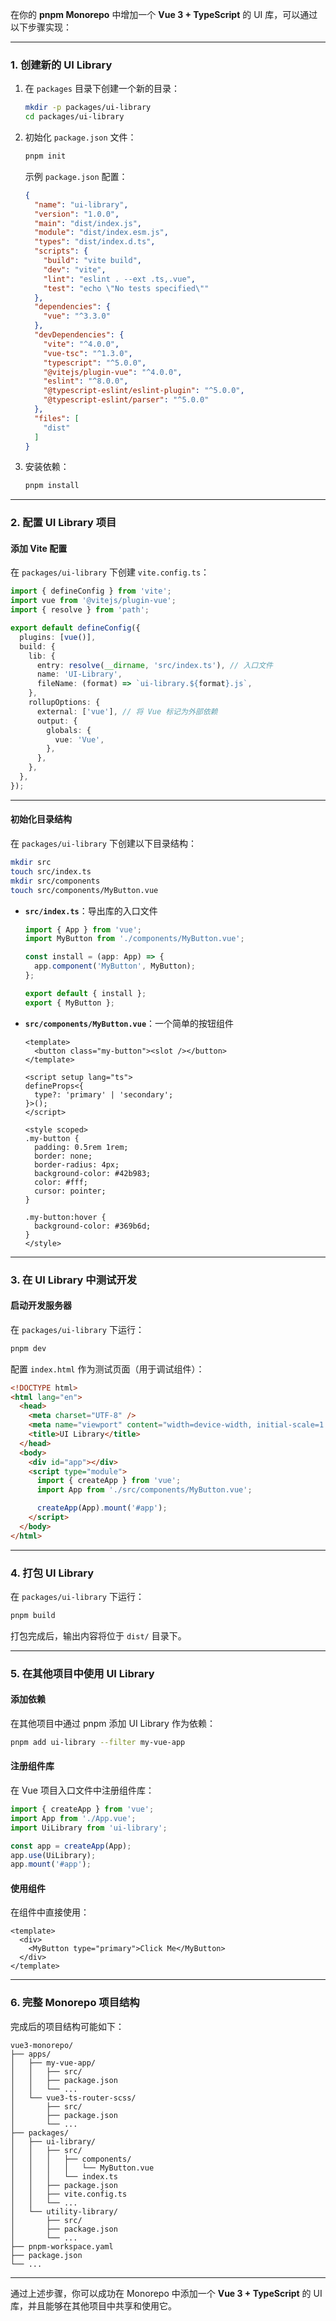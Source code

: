 在你的 **pnpm Monorepo** 中增加一个 **Vue 3 + TypeScript** 的 UI 库，可以通过以下步骤实现：

---

### **1. 创建新的 UI Library**

1. 在 `packages` 目录下创建一个新的目录：
   ```bash
   mkdir -p packages/ui-library
   cd packages/ui-library
   ```

2. 初始化 `package.json` 文件：
   ```bash
   pnpm init
   ```

   示例 `package.json` 配置：
   ```json
   {
     "name": "ui-library",
     "version": "1.0.0",
     "main": "dist/index.js",
     "module": "dist/index.esm.js",
     "types": "dist/index.d.ts",
     "scripts": {
       "build": "vite build",
       "dev": "vite",
       "lint": "eslint . --ext .ts,.vue",
       "test": "echo \"No tests specified\""
     },
     "dependencies": {
       "vue": "^3.3.0"
     },
     "devDependencies": {
       "vite": "^4.0.0",
       "vue-tsc": "^1.3.0",
       "typescript": "^5.0.0",
       "@vitejs/plugin-vue": "^4.0.0",
       "eslint": "^8.0.0",
       "@typescript-eslint/eslint-plugin": "^5.0.0",
       "@typescript-eslint/parser": "^5.0.0"
     },
     "files": [
       "dist"
     ]
   }
   ```

3. 安装依赖：
   ```bash
   pnpm install
   ```

---

### **2. 配置 UI Library 项目**

#### 添加 Vite 配置

在 `packages/ui-library` 下创建 `vite.config.ts`：
```typescript
import { defineConfig } from 'vite';
import vue from '@vitejs/plugin-vue';
import { resolve } from 'path';

export default defineConfig({
  plugins: [vue()],
  build: {
    lib: {
      entry: resolve(__dirname, 'src/index.ts'), // 入口文件
      name: 'UI-Library',
      fileName: (format) => `ui-library.${format}.js`,
    },
    rollupOptions: {
      external: ['vue'], // 将 Vue 标记为外部依赖
      output: {
        globals: {
          vue: 'Vue',
        },
      },
    },
  },
});
```

---

#### 初始化目录结构

在 `packages/ui-library` 下创建以下目录结构：

```bash
mkdir src
touch src/index.ts
mkdir src/components
touch src/components/MyButton.vue
```

- **`src/index.ts`**：导出库的入口文件
  ```typescript
  import { App } from 'vue';
  import MyButton from './components/MyButton.vue';

  const install = (app: App) => {
    app.component('MyButton', MyButton);
  };

  export default { install };
  export { MyButton };
  ```

- **`src/components/MyButton.vue`**：一个简单的按钮组件
  ```vue
  <template>
    <button class="my-button"><slot /></button>
  </template>

  <script setup lang="ts">
  defineProps<{
    type?: 'primary' | 'secondary';
  }>();
  </script>

  <style scoped>
  .my-button {
    padding: 0.5rem 1rem;
    border: none;
    border-radius: 4px;
    background-color: #42b983;
    color: #fff;
    cursor: pointer;
  }

  .my-button:hover {
    background-color: #369b6d;
  }
  </style>
  ```

---

### **3. 在 UI Library 中测试开发**

#### 启动开发服务器
在 `packages/ui-library` 下运行：
```bash
pnpm dev
```

配置 `index.html` 作为测试页面（用于调试组件）：
```html
<!DOCTYPE html>
<html lang="en">
  <head>
    <meta charset="UTF-8" />
    <meta name="viewport" content="width=device-width, initial-scale=1.0" />
    <title>UI Library</title>
  </head>
  <body>
    <div id="app"></div>
    <script type="module">
      import { createApp } from 'vue';
      import App from './src/components/MyButton.vue';

      createApp(App).mount('#app');
    </script>
  </body>
</html>
```

---

### **4. 打包 UI Library**

在 `packages/ui-library` 下运行：
```bash
pnpm build
```

打包完成后，输出内容将位于 `dist/` 目录下。

---

### **5. 在其他项目中使用 UI Library**

#### 添加依赖

在其他项目中通过 pnpm 添加 UI Library 作为依赖：
```bash
pnpm add ui-library --filter my-vue-app
```

#### 注册组件库

在 Vue 项目入口文件中注册组件库：
```typescript
import { createApp } from 'vue';
import App from './App.vue';
import UiLibrary from 'ui-library';

const app = createApp(App);
app.use(UiLibrary);
app.mount('#app');
```

#### 使用组件

在组件中直接使用：
```vue
<template>
  <div>
    <MyButton type="primary">Click Me</MyButton>
  </div>
</template>
```

---

### **6. 完整 Monorepo 项目结构**

完成后的项目结构可能如下：
```
vue3-monorepo/
├── apps/
│   ├── my-vue-app/
│   │   ├── src/
│   │   ├── package.json
│   │   └── ...
│   └── vue3-ts-router-scss/
│       ├── src/
│       ├── package.json
│       └── ...
├── packages/
│   ├── ui-library/
│   │   ├── src/
│   │   │   ├── components/
│   │   │   │   └── MyButton.vue
│   │   │   └── index.ts
│   │   ├── package.json
│   │   ├── vite.config.ts
│   │   └── ...
│   └── utility-library/
│       ├── src/
│       ├── package.json
│       └── ...
├── pnpm-workspace.yaml
├── package.json
└── ...
```

---

通过上述步骤，你可以成功在 Monorepo 中添加一个 **Vue 3 + TypeScript** 的 UI 库，并且能够在其他项目中共享和使用它。